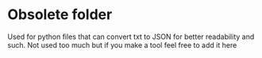 # Obsolete folder

Used for python files that can convert txt to JSON for better readability and such. Not used too much but if you make a tool feel free to add it here
